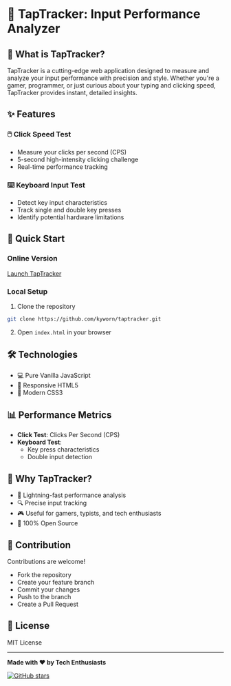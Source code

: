 # 🚀 TapTracker: Input Performance Analyzer

## 🎯 What is TapTracker?

TapTracker is a cutting-edge web application designed to measure and analyze your input performance with precision and style. Whether you're a gamer, programmer, or just curious about your typing and clicking speed, TapTracker provides instant, detailed insights.


## ✨ Features

### 🖱️ Click Speed Test
- Measure your clicks per second (CPS)
- 5-second high-intensity clicking challenge
- Real-time performance tracking

### ⌨️ Keyboard Input Test
- Detect key input characteristics
- Track single and double key presses
- Identify potential hardware limitations

## 🚀 Quick Start

### Online Version
[Launch TapTracker](https://kyworn.github.io/taptracker)

### Local Setup
1. Clone the repository
```bash
git clone https://github.com/kyworn/taptracker.git
```
2. Open `index.html` in your browser

## 🛠️ Technologies

- 💻 Pure Vanilla JavaScript
- 🎨 Responsive HTML5
- 🌈 Modern CSS3

## 📊 Performance Metrics

- **Click Test**: Clicks Per Second (CPS)
- **Keyboard Test**: 
  - Key press characteristics
  - Double input detection

## 🤔 Why TapTracker?

- 🚀 Lightning-fast performance analysis
- 🔍 Precise input tracking
- 🎮 Useful for gamers, typists, and tech enthusiasts
- 💯 100% Open Source

## 🌟 Contribution

Contributions are welcome! 
- Fork the repository
- Create your feature branch
- Commit your changes
- Push to the branch
- Create a Pull Request

## 📜 License

MIT License

---

**Made with ❤️ by Tech Enthusiasts**

[![GitHub stars](https://img.shields.io/github/stars/kyworn/taptracker.svg?style=social&label=Star)](https://github.com/kyworn/taptracker)
